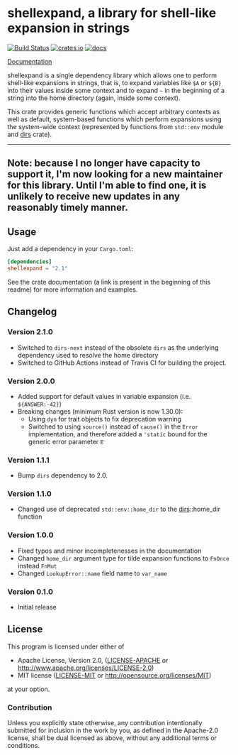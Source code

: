 shellexpand, a library for shell-like expansion in strings
==========================================================

[![Build Status][actions]](https://github.com/netvl/xml-rs/actions?query=workflow%3ACI)
[![crates.io][crates]](https://crates.io/crates/shellexpand)
[![docs][docs]](https://docs.rs/shellexpand)

  [actions]: https://img.shields.io/github/workflow/status/netvl/shellexpand/CI/master?style=flat-square
  [crates]: https://img.shields.io/crates/v/shellexpand.svg?style=flat-square
  [docs]: https://img.shields.io/badge/docs-latest%20release-6495ed.svg?style=flat-square

[Documentation](https://docs.rs/shellexpand/)

shellexpand is a single dependency library which allows one to perform shell-like expansions in strings,
that is, to expand variables like `$A` or `${B}` into their values inside some context and to expand
`~` in the beginning of a string into the home directory (again, inside some context).

This crate provides generic functions which accept arbitrary contexts as well as default, system-based
functions which perform expansions using the system-wide context (represented by functions from `std::env`
module and [dirs](https://crates.io/crates/dirs) crate).

---
**Note: because I no longer have capacity to support it, I'm now looking for a new maintainer for this library.
Until I'm able to find one, it is unlikely to receive new updates in any reasonably timely manner.**
---

## Usage

Just add a dependency in your `Cargo.toml`:

```toml
[dependencies]
shellexpand = "2.1"
```

See the crate documentation (a link is present in the beginning of this readme) for more information
and examples.


## Changelog

### Version 2.1.0

* Switched to `dirs-next` instead of the obsolete `dirs` as the underlying dependency used to resolve the home directory
* Switched to GitHub Actions instead of Travis CI for building the project.

### Version 2.0.0

* Added support for default values in variable expansion (i.e. `${ANSWER:-42}`)
* Breaking changes (minimum Rust version is now 1.30.0):
  + Using `dyn` for trait objects to fix deprecation warning
  + Switched to using `source()` instead of `cause()` in the `Error` implementation, and
    therefore added a `'static` bound for the generic error parameter `E`

### Version 1.1.1

* Bump `dirs` dependency to 2.0.

### Version 1.1.0

* Changed use of deprecated `std::env::home_dir` to the [dirs](https://crates.io/crates/dirs)::home_dir function

### Version 1.0.0

* Fixed typos and minor incompletenesses in the documentation
* Changed `home_dir` argument type for tilde expansion functions to `FnOnce` instead `FnMut`
* Changed `LookupError::name` field name to `var_name`

### Version 0.1.0

* Initial release

## License

This program is licensed under either of

 * Apache License, Version 2.0, ([LICENSE-APACHE](LICENSE-APACHE) or http://www.apache.org/licenses/LICENSE-2.0)
 * MIT license ([LICENSE-MIT](LICENSE-MIT) or http://opensource.org/licenses/MIT)

at your option.

### Contribution

Unless you explicitly state otherwise, any contribution intentionally submitted
for inclusion in the work by you, as defined in the Apache-2.0 license, shall be dual licensed 
as above, without any additional terms or conditions.
